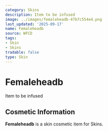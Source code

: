 ```yaml
---
category: Skins
description: Item to be infused
image: ../images/femaleheadb-47b7c554e4.png
last_updated: '2025-09-17'
name: Femaleheadb
source: WFCD
tags:
- Skin
- Skins
tradable: false
type: Skin
---
```


# Femaleheadb

Item to be infused

## Cosmetic Information

**Femaleheadb** is a skin cosmetic item for Skins.

